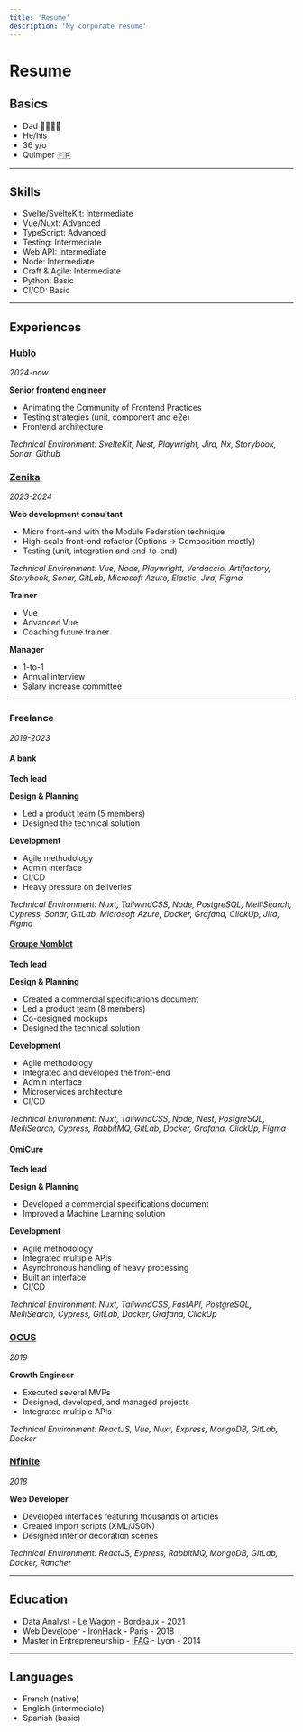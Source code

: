 ```yaml
---
title: 'Resume'
description: 'My corporate resume'
---
```


# Resume

## Basics

- Dad 👨‍👩‍👧‍👧
- He/his
- 36 y/o
- Quimper 🇫🇷

---

## Skills

- Svelte/SvelteKit: Intermediate
- Vue/Nuxt: Advanced
- TypeScript: Advanced
- Testing: Intermediate
- Web API: Intermediate
- Node: Intermediate
- Craft & Agile: Intermediate
- Python: Basic
- CI/CD: Basic

---

## Experiences

### [Hublo](https://hublo.com/) 

_2024-now_

**Senior frontend engineer**

- Animating the Community of Frontend Practices
- Testing strategies (unit, component and e2e)
- Frontend architecture

*Technical Environment: SvelteKit, Nest, Playwright, Jira, Nx, Storybook, Sonar, Github*

### [Zenika](https://zenika.com/) 

_2023-2024_

**Web development consultant**

- Micro front-end with the Module Federation technique
- High-scale front-end refactor (Options -> Composition mostly)
- Testing (unit, integration and end-to-end)

*Technical Environment: Vue, Node, Playwright, Verdaccio, Artifactory, Storybook, Sonar, GitLab, Microsoft Azure, Elastic, Jira, Figma*

**Trainer**

- Vue
- Advanced Vue
- Coaching future trainer

**Manager**

- 1-to-1
- Annual interview
- Salary increase committee

---

### Freelance 

_2019-2023_

#### A bank

**Tech lead**

**Design & Planning**

- Led a product team (5 members)
- Designed the technical solution

**Development**

- Agile methodology
- Admin interface
- CI/CD
- Heavy pressure on deliveries

*Technical Environment: Nuxt, TailwindCSS, Node, PostgreSQL, MeiliSearch, Cypress, Sonar, GitLab, Microsoft Azure, Docker, Grafana, ClickUp, Jira, Figma*

#### [Groupe Nomblot](https://groupe-nomblot.com/)

**Tech lead**

**Design & Planning**

- Created a commercial specifications document
- Led a product team (8 members)
- Co-designed mockups
- Designed the technical solution

**Development**

- Agile methodology
- Integrated and developed the front-end
- Admin interface
- Microservices architecture
- CI/CD

*Technical Environment: Nuxt, TailwindCSS, Node, Nest, PostgreSQL, MeiliSearch, Cypress, RabbitMQ, GitLab, Docker, Grafana, ClickUp, Figma*

#### [OmiCure](https://www.omicure.com/)

**Tech lead**

**Design & Planning**

- Developed a commercial specifications document
- Improved a Machine Learning solution

**Development**

- Agile methodology
- Integrated multiple APIs
- Asynchronous handling of heavy processing
- Built an interface
- CI/CD

*Technical Environment: Nuxt, TailwindCSS, FastAPI, PostgreSQL, MeiliSearch, Cypress, GitLab, Docker, Grafana, ClickUp*

### [OCUS](https://www.ocus.com/) 

_2019_

**Growth Engineer**

- Executed several MVPs
- Designed, developed, and managed projects
- Integrated multiple APIs

*Technical Environment: ReactJS, Vue, Nuxt, Express, MongoDB, GitLab, Docker*

### [Nfinite](https://www.nfinite.app/) 

_2018_

**Web Developer**

- Developed interfaces featuring thousands of articles
- Created import scripts (XML/JSON)
- Designed interior decoration scenes

*Technical Environment: ReactJS, Express, RabbitMQ, MongoDB, GitLab, Docker, Rancher*

---

## Education

- Data Analyst - [Le Wagon](https://www.lewagon.com/) - Bordeaux - 2021
- Web Developer - [IronHack](https://www.ironhack.com/) - Paris - 2018
- Master in Entrepreneurship - [IFAG](https://www.ifag.com/) - Lyon - 2014

---

## Languages

- French (native)
- English (intermediate)
- Spanish (basic)
